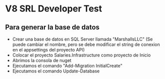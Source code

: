 # V8 SRL Developer Test


## Para generar la base de datos
  * Crear una base de datos en SQL Server llamada "MarshallsLLC" (Se puede cambiar el nombre, pero se debe modificar el string de conexion en el appsettings del proyecto API)
  * Colocar el proyecto Salaries.Infrastructure como proyecto de Inicio
  * Abrimos la consola de nuget
  * Ejecutamos el comando "Add-Migration InitialCreate"
  * Ejecutamos el comando Update-Database